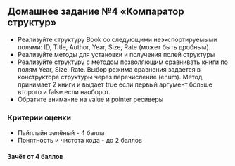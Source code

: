 ## Домашнее задание №4 «Компаратор структур»

- Реализуйте структуру Book со следующими неэкспортируемыми полями: ID, Title, Author, Year, Size, Rate (может быть дробным).
- Реализуйте методы для установки и получения полей структуры
- Реализуйте структуру с методом позволяющим сравнивать книги по полям Year, Size, Rate. Выбор режима сравнения задается в конструкторе структуры через перечисление (enum). Метод принимает 2 книги и выдает true если первый аргумент больше второго и false если наоборот.
- Обратите внимание на value и pointer ресиверы

### Критерии оценки
- Пайплайн зелёный - 4 балла
- Понятность и чистота кода - до 2 баллов

#### Зачёт от 4 баллов
